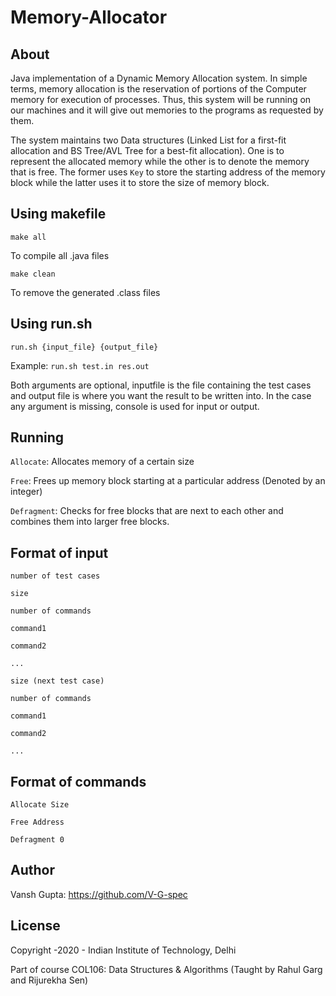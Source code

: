 # Memory-Allocator

## About

Java implementation of a Dynamic Memory Allocation system. In simple terms, memory allocation is the reservation of portions of the Computer memory for execution of processes. Thus, this system will be running on our machines and it will give out memories to the programs as requested by them.

The system maintains two Data structures (Linked List for a first-fit allocation and BS Tree/AVL Tree for a best-fit allocation). One is to represent the allocated memory while the other is to denote the memory that is free. The former uses ```Key``` to store the starting address of the memory block while the latter uses it to store the size of memory block.


## Using makefile

```make all```

To compile all .java files

```make clean```

To remove the generated .class files

## Using run.sh

```run.sh {input_file} {output_file}```

Example:
```run.sh test.in res.out```

Both arguments are optional, inputfile is the file containing the test cases and output file is where you want the result to be written into.
In the case any argument is missing, console is used for input or output.

## Running

```Allocate```: Allocates memory of a certain size

```Free```: Frees up memory block starting at a particular address (Denoted by an integer)

```Defragment```: Checks for free blocks that are next to each other and combines them into larger free blocks.

## Format of input

```
number of test cases

size

number of commands

command1

command2

...

size (next test case)

number of commands

command1

command2

...
```

## Format of commands

```Allocate Size```

```Free Address```

```Defragment 0```

## Author

Vansh Gupta: https://github.com/V-G-spec

## License

Copyright -2020 - Indian Institute of Technology, Delhi

Part of course COL106: Data Structures & Algorithms (Taught by Rahul Garg and Rijurekha Sen)
